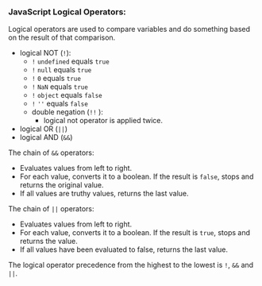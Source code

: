 <h3>JavaScript Logical Operators:</h3>

Logical operators are used to compare variables and do something based on the result of that comparison.

- logical NOT (`!`):
    * `!` `undefined` equals `true`
    * `!` `null` equals `true`
    * `!` `0` equals `true`
    * `!` `NaN` equals `true`
    * `!` `object` equals `false`
    * `!` `''` equals `false`
    * double negation (`!!` ):
        - logical not operator is applied twice.
- logical OR (`||`)
- logical AND (`&&`)



The chain of `&&` operators:
* Evaluates values from left to right.
* For each value, converts it to a boolean. If the result is `false`, stops and returns the original value.
* If all values are truthy values, returns the last value.

The chain of `||` operators:
* Evaluates values from left to right.
* For each value, converts it to a boolean. If the result is `true`, stops and returns the value.
* If all values have been evaluated to false, returns the last value.

The logical operator precedence from the highest to the lowest is `!`, `&&` and `||`.